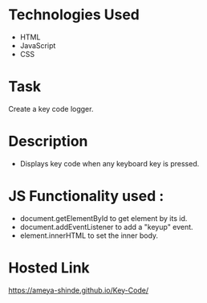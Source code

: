 # Technologies Used
- HTML
- JavaScript
- CSS

# Task 
Create a key code logger.

# Description
- Displays key code when any keyboard key is pressed.


# JS Functionality used : 
- document.getElementById to get element by its id.
- document.addEventListener to add a "keyup" event.
- element.innerHTML to set the inner body.

# Hosted Link
https://ameya-shinde.github.io/Key-Code/
